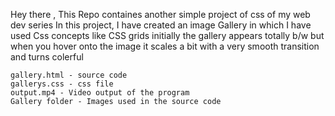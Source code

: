 Hey there , This Repo containes another simple project of css
of my web dev series 
In this project,
	I have created an image Gallery in which I have used Css concepts like CSS grids 
	initially the gallery appears totally b/w but when you hover onto the image it scales a bit with a very smooth transition
	and turns colerful

	gallery.html - source code
	gallerys.css - css file
	output.mp4 - Video output of the program
	Gallery folder - Images used in the source code

